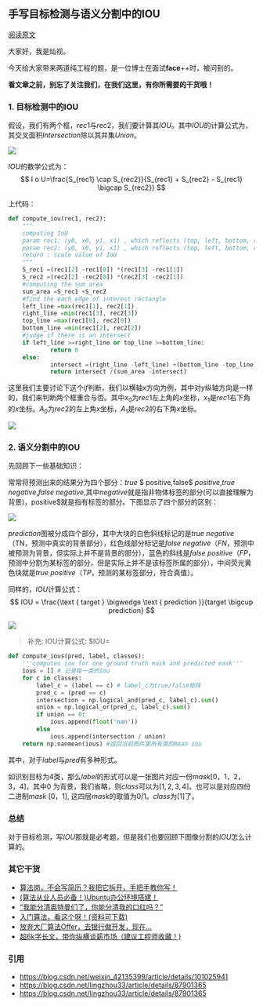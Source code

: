 ## 手写目标检测与语义分割中的IOU




[阅读原文](https://mp.weixin.qq.com/s?__biz=MzkzNDIxMzE1NQ==&mid=2247486222&idx=1&sn=ec8991c9bf1fa2646c6b5f192c4b92f5&chksm=c241e842f53661541d7cb53c2ca828979e5434b4db207c8469d2ee156b4416a667b90841a1b9&scene=178&cur_album_id=1860258784426672132#rd)


大家好，我是灿视。

今天给大家带来两道纯工程的题，是一位博士在面试**face**++时，被问到的。

**看文章之前，别忘了关注我们，在我们这里，有你所需要的干货哦！**



### 1. 目标检测中的IOU



假设，我们有两个框，$rec1$与$rec2$，我们要计算其$IOU$。其中$IOU$的计算公式为，其交叉面积$Intersection$除以其并集$Union$。


![](https://files.mdnice.com/user/6935/9ee39aa5-ba2b-4ab8-821b-337517e00c79.png)


$IOU$的数学公式为：
$$
I o U=\frac{S_{rec1} \cap S_{rec2}}{S_{rec1} + S_{rec2} - S_{rec1} \bigcap S_{rec2}}
$$





上代码：

```python
def compute_iou(rec1, rec2):
    """
    computing IoU
    param rec1: (y0, x0, y1, x1) , which reflects (top, left, bottom, right)
    param rec2: (y0, x0, y1, x1) , which reflects (top, left, bottom, right)
    return : scale value of IoU
    """
    S_rec1 =(rec1[2] -rec1[0]) *(rec1[3] -rec1[1])
    S_rec2 =(rec2[2] -rec2[0]) *(rec2[3] -rec2[1])
    #computing the sum area
    sum_area =S_rec1 +S_rec2
    #find the each edge of interest rectangle
    left_line =max(rec1[1], rec2[1])
    right_line =min(rec1[3], rec2[3])
    top_line =max(rec1[0], rec2[0])
    bottom_line =min(rec1[2], rec2[2])
    #judge if there is an intersect
    if left_line >=right_line or top_line >=bottom_line:
            return 0
    else:
            intersect =(right_line -left_line) +(bottom_line -top_line)
            return intersect /(sum_area -intersect)
```

这里我们主要讨论下这个$if$判断，我们以横轴$x$方向为例，其中对$y$纵轴方向是一样的，我们来判断两个框重合与否。其中$x_{0}$为$rec1$左上角的$x$坐标，$x_{1}$是$rec1$右下角的$x$坐标。$A_{0}$为$rec2$的左上角$x$坐标，$A_{1}$是$rec2$的右下角$x$坐标。

![](https://files.mdnice.com/user/6935/6673500b-e928-4e08-9db8-0f575c98ef58.png)

### 2. 语义分割中的IOU

先回顾下一些基础知识：

常常将预测出来的结果分为四个部分：$true$ $ positive$,$false$ $positive$,$true$ $negative$,$false$ $negative$,其中$negative$就是指非物体标签的部分(可以直接理解为背景)，positive$就是指有标签的部分。下图显示了四个部分的区别：


![](https://files.mdnice.com/user/6935/d4d901fb-7394-4311-8fb6-e59d86817425.png)


$prediction$图被分成四个部分，其中大块的白色斜线标记的是$true$ $negative$（TN，预测中真实的背景部分），红色线部分标记是$false$ $negative$（$FN$，预测中被预测为背景，但实际上并不是背景的部分），蓝色的斜线是$false$ $positive$（$FP$，预测中分割为某标签的部分，但是实际上并不是该标签所属的部分），中间荧光黄色块就是$true$  $positive$（$TP$，预测的某标签部分，符合真值）。

同样的，$IOU$计算公式：
$$
IOU = \frac{\text { target } \bigwedge \text { prediction }}{target \bigcup prediction}
$$

![](https://files.mdnice.com/user/6935/bba60b3c-e8bc-4764-acb1-75d6f5c012de.png)

> 补充: IOU计算公式: 
$IOU=


```py
def compute_ious(pred, label, classes):
    '''computes iou for one ground truth mask and predicted mask'''
    ious = [] # 记录每一类的iou
    for c in classes:
        label_c = (label == c) # label_c为true/false矩阵
        pred_c = (pred == c)
        intersection = np.logical_and(pred_c, label_c).sum()
        union = np.logical_or(pred_c, label_c).sum()
        if union == 0:
            ious.append(float('nan'))  
        else
            ious.append(intersection / union)
    return np.nanmean(ious) #返回当前图片里所有类的mean iou
```

其中，对于$label$与$pred$有多种形式。



如识别目标为4类，那么$label$的形式可以是一张图片对应一份$mask[0，1，2，3，4]$，其中$0$ 为背景，我们省略，则$class$可以为$[1,2,3,4]$。也可以是对应四份二进制$mask$ $[0，1]$, 这四层$mask$的取值为$0/1$。$class$为$[1]$了。





### 总结

对于目标检测，写$IOU$那就是必考题，但是我们也要回顾下图像分割的$IOU$怎么计算的。





### 其它干货

- [算法岗，不会写简历？我把它拆开，手把手教你写！](http://mp.weixin.qq.com/s?__biz=MzkzNDIxMzE1NQ==&mid=2247485095&idx=1&sn=b3fa4c5e87d2c883e4234a512b03f925&chksm=c241e5ebf5366cfd0e1e878d6f81cc441c39da645f53f470547a6e1ca8fad20d3de16f3055bb&scene=21#wechat_redirect)
- [(算法从业人员必备！)Ubuntu办公环境搭建！](http://mp.weixin.qq.com/s?__biz=MzkzNDIxMzE1NQ==&mid=2247485184&idx=1&sn=cc9ac830e1fccceac03b1ec18c4cdc84&chksm=c241e44cf5366d5ac977c3f78b2b83148a6dba80ab8213c31ecc77582fe2eb2d2991bb76ecfc&scene=21#wechat_redirect)
- [“我能分清奥特曼们了，你能分清我的口红吗？”](http://mp.weixin.qq.com/s?__biz=MzkzNDIxMzE1NQ==&mid=2247485606&idx=1&sn=a54673568dda61af44ff3a707dd52927&chksm=c241ebeaf53662fc27913f4ce84252efd7d996e16a30828d52dcd840de0868f2ae8f911dda09&scene=21#wechat_redirect)
- [入门算法，看这个呀！(资料可下载)](http://mp.weixin.qq.com/s?__biz=MzkzNDIxMzE1NQ==&mid=2247485678&idx=1&sn=1f4c265a29bc78f3c3470cdf328a2d7b&chksm=c241eba2f53662b487a3a0a629d97b1e811552153728031c2b30614aeadd722cc83bf1d3d866&scene=21#wechat_redirect)
- [放弃大厂算法Offer，去银行做开发，现在...](http://mp.weixin.qq.com/s?__biz=MzkzNDIxMzE1NQ==&mid=2247485716&idx=1&sn=ca48d6fd590c9a76749c41c47e5f2da3&chksm=c241ea58f536634e7b19eab8b6f14953e068b8701623fd8c1f3deb6e1abd26503e7062bddcfd&scene=21#wechat_redirect)
- [超6k字长文，带你纵横谈薪市场（建议工程师收藏！)](http://mp.weixin.qq.com/s?__biz=MzkzNDIxMzE1NQ==&mid=2247485766&idx=1&sn=e8c91387c1f8cb5902b695e73018a609&chksm=c241ea0af536631c7c9f01eac9e596536f1c666a824b6ea80915189b773473dd9e54ef26d751&scene=21#wechat_redirect)



### 引用

- https://blog.csdn.net/weixin_42135399/article/details/101025941
- https://blog.csdn.net/lingzhou33/article/details/87901365
- https://blog.csdn.net/lingzhou33/article/details/87901365
